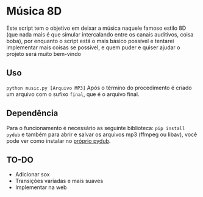 # Música 8D
Este script tem o objetivo em deixar a música naquele famoso estilo 8D (que nada mais é que simular intercalando entre os canais auditivos, coisa boba), por enquanto o script está o mais básico possível e tentarei implementar mais coisas se possível, e quem puder e quiser ajudar o projeto será muito bem-vindo

## Uso
``python music.py [Arquivo MP3]``
Após o término do procedimento é criado um arquivo com o sufixo ``final``, que é o arquivo final.

## Dependência
Para o funcionamento é necessário as seguinte biblioteca:
``pip install pydub``
e também para abrir e salvar os arquivos mp3 (ffmpeg ou libav), você pode ver como instalar no [próprio pydub](https://github.com/jiaaro/pydub#getting-ffmpeg-set-up).

## TO-DO
- Adicionar sox
- Transições variadas e mais suaves
- Implementar na web